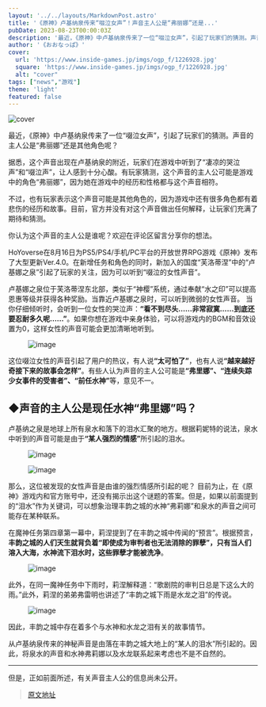 ```yaml
---
layout: '../../layouts/MarkdownPost.astro'
title: '《原神》卢基纳泉传来“啜泣女声”！声音主人公是“弗丽娜”还是...'
pubDate: 2023-08-23T00:00:03Z
description: '最近，《原神》中卢基纳泉传来了一位“啜泣女声”，引起了玩家们的猜测。声音的主人公是“弗丽娜”还是其他角色呢？'
author: '《おおなっぱ》'
cover:
  url: 'https://www.inside-games.jp/imgs/ogp_f/1226928.jpg'
  square: 'https://www.inside-games.jp/imgs/ogp_f/1226928.jpg'
  alt: "cover"
tags: ["news","游戏"]
theme: 'light'
featured: false
---
```


![cover](https://www.inside-games.jp/imgs/ogp_f/1226928.jpg)

最近，《原神》中卢基纳泉传来了一位“啜泣女声”，引起了玩家们的猜测。声音的主人公是“弗丽娜”还是其他角色呢？

据悉，这个声音出现在卢基纳泉的附近，玩家们在游戏中听到了“凄凉的哭泣声”和“啜泣声”，让人感到十分心酸。有玩家猜测，这个声音的主人公可能是游戏中的角色“弗丽娜”，因为她在游戏中的经历和性格都与这个声音相符。

不过，也有玩家表示这个声音可能是其他角色的，因为游戏中还有很多角色都有着悲伤的经历和故事。目前，官方并没有对这个声音做出任何解释，让玩家们充满了期待和猜测。

你认为这个声音的主人公是谁呢？欢迎在评论区留言分享你的想法。

HoYoverse在8月16日为PS5/PS4/手机/PC平台的开放世界RPG游戏《原神》发布了大型更新Ver.4.0。在新增任务和角色的同时，新加入的国度“芙洛蒂涅”中的“卢基娜之泉”引起了玩家的关注，因为可以听到“啜泣的女性声音”。

卢基娜之泉位于芙洛蒂涅东北部，类似于“神樱”系统，通过奉献“水之印”可以提高恩惠等级并获得各种奖励。当靠近卢基娜之泉时，可以听到微弱的女性声音。
当你仔细倾听时，会听到一位女性的哭泣声：<span class="underline"><b>“看不到尽头……非常寂寞……到底还要忍耐多久呢……”</b></span>。如果你想在游戏中亲身体验，可以将游戏内的BGM和音效设置为0，这样女性的声音可能会更加清晰地听到。</p><figure class="ctms-editor-image">![image](https://www.inside-games.jp/imgs/zoom/1226928.jpg)</figure><p>这位啜泣女性的声音引起了用户的热议，有人说<span class="underline"><b>“太可怕了”</b></span>，也有人说<span class="underline"><b>“越来越好奇接下来的故事会怎样”</b></span>。有些人认为声音的主人公可能是<span class="underline"><b>“弗里娜”、“连续失踪少女事件的受害者”、“前任水神”</b></span>等，意见不一。</p><h2>◆声音的主人公是现任水神“弗里娜”吗？</h2><p>卢基纳之泉是地球上所有泉水和落下的泪水汇聚的地方。根据莉妮特的说法，泉水中听到的声音可能是由于<span class="underline"><b>“某人强烈的情感”</b></span>所引起的泪水。</p><figure class="ctms-editor-image">![image](https://www.inside-games.jp/imgs/zoom/1226929.jpg)</figure><figure class="ctms-editor-image">![image](https://www.inside-games.jp/imgs/zoom/1226932.jpg)</figure><p>那么，这位被发现的女性声音是由谁的强烈情感所引起的呢？
目前为止，在《原神》游戏内和官方账号中，还没有揭示出这个谜题的答案。但是，如果以前面提到的“泪水”作为关键词，可以想象治理丰韵之城的水神“弗莉娜”和泉水的声音之间可能存在某种联系。</p><p>在魔神任务第四章第一幕中，莉涅提到了在丰韵之城中传闻的“预言”。根据预言，<b>丰韵之城的人们天生就背负着“即使成为审判者也无法消除的罪孽”，只有当人们溶入大海，水神流下泪水时，这些罪孽才能被洗净</b>。</p><figure class="ctms-editor-image">![image](https://www.inside-games.jp/imgs/zoom/1226931.jpg)</figure><p>此外，在同一魔神任务中下雨时，莉涅解释道：“歌剧院的审判日总是下这么大的雨。”此外，莉涅的弟弟弗雷明也讲述了“丰韵之城下雨是水龙之泪”的传说。</p><figure class="ctms-editor-image">![image](https://www.inside-games.jp/imgs/zoom/1226933.jpg)</figure><p>因此，丰韵之城中存在着多个与水神和水龙之泪有关的故事情节。</p><p>从卢基纳泉传来的神秘声音是由落在丰韵之城大地上的“某人的泪水”所引起的。因此，将泉水的声音和水神弗莉娜以及水龙联系起来考虑也不是不自然的。</p><hr><p>但是，正如前面所述，有关声音主人公的信息尚未公开。

>[原文地址](https://www.inside-games.jp/article/2023/08/23/148029.html)  
